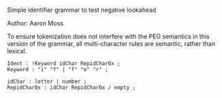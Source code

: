Simple identifier grammar to test negative lookahead

Author: Aaron Moss

To ensure tokenization does not interfere with the PEG semantics in this 
version of the grammar, all multi-character rules are semantic, rather than 
lexical.
```
Ident : !Keyword idChar RepidChar0x ;
Keyword : "i" "f" | "f" "o" "r" ;

idChar : letter | number ;
RepidChar0x : idChar RepidChar0x / empty ;
```